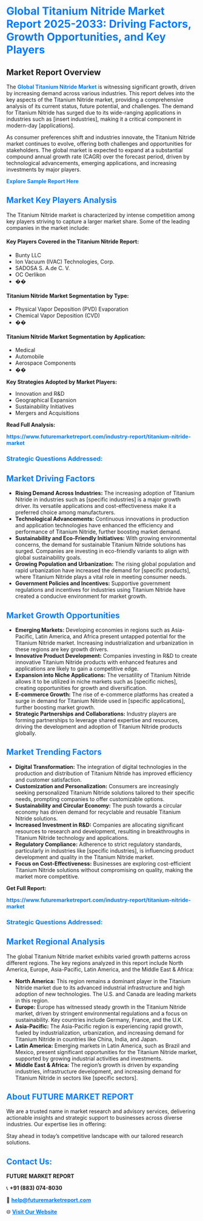 <h1 style="color: #007BFF;">Global Titanium Nitride Market Report 2025-2033: Driving Factors, Growth Opportunities, and Key Players</h1>

<section id="overview">
<h2>Market Report Overview</h2>
<p>The <a href="https://www.futuremarketreport.com/industry-report/titanium-nitride-market" style="color: #007BFF; text-decoration: none;"><strong>Global Titanium Nitride Market</strong></a> is witnessing significant growth, driven by increasing demand across various industries. This report delves into the key aspects of the Titanium Nitride market, providing a comprehensive analysis of its current status, future potential, and challenges. The demand for Titanium Nitride has surged due to its wide-ranging applications in industries such as [insert industries], making it a critical component in modern-day [applications].</p>
<p>As consumer preferences shift and industries innovate, the Titanium Nitride market continues to evolve, offering both challenges and opportunities for stakeholders. The global market is expected to expand at a substantial compound annual growth rate (CAGR) over the forecast period, driven by technological advancements, emerging applications, and increasing investments by major players.</p>
</section>

<section id="overview">
<p><a href="https://www.futuremarketreport.com/request-sample/reportId=114009" style="color: #007BFF; text-decoration: none;"><strong>Explore Sample Report Here</strong></a></p>
</section>

<section id="key-players">
<h2 style="color: #007BFF;">Market Key Players Analysis</h2>
<p>The Titanium Nitride market is characterized by intense competition among key players striving to capture a larger market share. Some of the leading companies in the market include:</p>
<h4>Key Players Covered in the Titanium Nitride Report:</h4>
<ul><li>Bunty LLC</li><li>Ion Vacuum (IVAC) Technologies, Corp.</li><li>SADOSA S. A.de C. V.</li><li>OC Oerlikon</li><li>��</li></ul>
<h4>Titanium Nitride Market Segmentation by Type:</h4>
<ul><li>Physical Vapor Deposition (PVD) Evaporation</li><li>Chemical Vapor Deposition (CVD)</li><li>��</li></ul>

<h4>Titanium Nitride Market Segmentation by Application:</h4>
<ul><li>Medical</li><li>Automobile</li><li>Aerospace Components</li><li>��</li></ul>
<p><strong>Key Strategies Adopted by Market Players:</strong></p>
<ul>
<li>Innovation and R&D</li>
<li>Geographical Expansion</li>
<li>Sustainability Initiatives</li>
<li>Mergers and Acquisitions</li>
</ul>
</section>

<section>
<p><strong>Read Full Analysis: </strong></p><a href="https://www.futuremarketreport.com/industry-report/titanium-nitride-market" style="color: #007BFF; text-decoration: none;"><strong>https://www.futuremarketreport.com/industry-report/titanium-nitride-market</strong></a>
<h3 style="color: #007BFF;">Strategic Questions Addressed:</h3>
</section>

<section id="driving-factors">
<h2 style="color: #007BFF;">Market Driving Factors</h2>
<ul>
<li><strong>Rising Demand Across Industries:</strong> The increasing adoption of Titanium Nitride in industries such as [specific industries] is a major growth driver. Its versatile applications and cost-effectiveness make it a preferred choice among manufacturers.</li>
<li><strong>Technological Advancements:</strong> Continuous innovations in production and application technologies have enhanced the efficiency and performance of Titanium Nitride, further boosting market demand.</li>
<li><strong>Sustainability and Eco-Friendly Initiatives:</strong> With growing environmental concerns, the demand for sustainable Titanium Nitride solutions has surged. Companies are investing in eco-friendly variants to align with global sustainability goals.</li>
<li><strong>Growing Population and Urbanization:</strong> The rising global population and rapid urbanization have increased the demand for [specific products], where Titanium Nitride plays a vital role in meeting consumer needs.</li>
<li><strong>Government Policies and Incentives:</strong> Supportive government regulations and incentives for industries using Titanium Nitride have created a conducive environment for market growth.</li>
</ul>
</section>

<section id="growth-opportunities">
<h2 style="color: #007BFF;">Market Growth Opportunities</h2>
<ul>
<li><strong>Emerging Markets:</strong> Developing economies in regions such as Asia-Pacific, Latin America, and Africa present untapped potential for the Titanium Nitride market. Increasing industrialization and urbanization in these regions are key growth drivers.</li>
<li><strong>Innovative Product Development:</strong> Companies investing in R&D to create innovative Titanium Nitride products with enhanced features and applications are likely to gain a competitive edge.</li>
<li><strong>Expansion into Niche Applications:</strong> The versatility of Titanium Nitride allows it to be utilized in niche markets such as [specific niches], creating opportunities for growth and diversification.</li>
<li><strong>E-commerce Growth:</strong> The rise of e-commerce platforms has created a surge in demand for Titanium Nitride used in [specific applications], further boosting market growth.</li>
<li><strong>Strategic Partnerships and Collaborations:</strong> Industry players are forming partnerships to leverage shared expertise and resources, driving the development and adoption of Titanium Nitride products globally.</li>
</ul>
</section>

<section id="trending-factors">
<h2 style="color: #007BFF;">Market Trending Factors</h2>
<ul>
<li><strong>Digital Transformation:</strong> The integration of digital technologies in the production and distribution of Titanium Nitride has improved efficiency and customer satisfaction.</li>
<li><strong>Customization and Personalization:</strong> Consumers are increasingly seeking personalized Titanium Nitride solutions tailored to their specific needs, prompting companies to offer customizable options.</li>
<li><strong>Sustainability and Circular Economy:</strong> The push towards a circular economy has driven demand for recyclable and reusable Titanium Nitride solutions.</li>
<li><strong>Increased Investment in R&D:</strong> Companies are allocating significant resources to research and development, resulting in breakthroughs in Titanium Nitride technology and applications.</li>
<li><strong>Regulatory Compliance:</strong> Adherence to strict regulatory standards, particularly in industries like [specific industries], is influencing product development and quality in the Titanium Nitride market.</li>
<li><strong>Focus on Cost-Effectiveness:</strong> Businesses are exploring cost-efficient Titanium Nitride solutions without compromising on quality, making the market more competitive.</li>
</ul>
</section>

<section>
<p><strong>Get Full Report: </strong></p><a href="https://www.futuremarketreport.com/industry-report/titanium-nitride-market" style="color: #007BFF; text-decoration: none;"><strong>https://www.futuremarketreport.com/industry-report/titanium-nitride-market</strong></a>
<h3 style="color: #007BFF;">Strategic Questions Addressed:</h3>
</section>


<section id="regional-analysis">
<h2 style="color: #007BFF;">Market Regional Analysis</h2>
<p>The global Titanium Nitride market exhibits varied growth patterns across different regions. The key regions analyzed in this report include North America, Europe, Asia-Pacific, Latin America, and the Middle East & Africa:</p>
<ul>
<li><strong>North America:</strong> This region remains a dominant player in the Titanium Nitride market due to its advanced industrial infrastructure and high adoption of new technologies. The U.S. and Canada are leading markets in this region.</li>
<li><strong>Europe:</strong> Europe has witnessed steady growth in the Titanium Nitride market, driven by stringent environmental regulations and a focus on sustainability. Key countries include Germany, France, and the U.K.</li>
<li><strong>Asia-Pacific:</strong> The Asia-Pacific region is experiencing rapid growth, fueled by industrialization, urbanization, and increasing demand for Titanium Nitride in countries like China, India, and Japan.</li>
<li><strong>Latin America:</strong> Emerging markets in Latin America, such as Brazil and Mexico, present significant opportunities for the Titanium Nitride market, supported by growing industrial activities and investments.</li>
<li><strong>Middle East & Africa:</strong> The region’s growth is driven by expanding industries, infrastructure development, and increasing demand for Titanium Nitride in sectors like [specific sectors].</li>
</ul>
</section>

<footer>
<h2 style="color: #007BFF;">About FUTURE MARKET REPORT</h2>
<p>We are a trusted name in market research and advisory services, delivering actionable insights and strategic support to businesses across diverse industries. Our expertise lies in offering:</p>

<p>Stay ahead in today’s competitive landscape with our tailored research solutions.</p>

<h2 style="color: #007BFF;">Contact Us:</h2>
<p><strong>FUTURE MARKET REPORT</strong></p>
<p>📞 <strong>+91 (883) 074-8030</strong></p>
<p>📧 <strong><a href="mailto:help@futuremarketreport.com" style="color: #007BFF;">help@futuremarketreport.com</a></strong></p>
<p>🌐 <strong><a href="https://www.futuremarketreport.com/" style="color: #007BFF;">Visit Our Website</a></strong></p>
</footer>